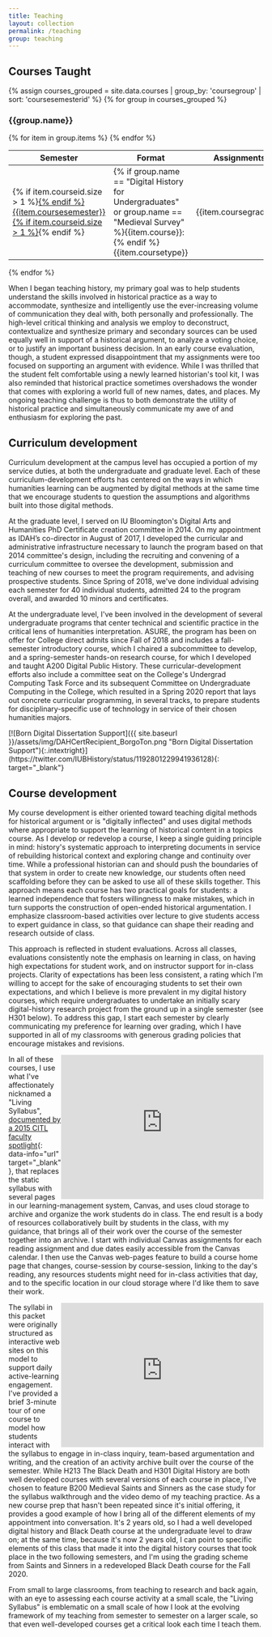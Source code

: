 ```yaml
---
title: Teaching
layout: collection
permalink: /teaching
group: teaching
---
```


## Courses Taught

{% assign courses_grouped = site.data.courses | group_by: 'coursegroup' | sort: 'coursesemesterid' %}
{% for group in courses_grouped %}

### {{group.name}}

<table class="stack">
  <thead>
    <tr>
      <th>Semester</th>
      <th>Format</th>
      <th>Assignments</th>
    </tr>
  </thead>
  <tbody>
{% for item in group.items %}
    <tr>
      <td data-label="Semester">{% if item.courseid.size > 1 %}<a href="/courses/{{item.courseid}}">{% endif %}{{item.coursesemester}}{% if item.courseid.size > 1 %}</a>{% endif %}</td>
      <td data-label="Format">{% if group.name == "Digital History for Undergraduates" or  group.name == "Medieval Survey" %}{{item.course}}: {% endif %}{{item.coursetype}}</td>
      <td data-label="Short Desc">{{item.coursegrading}}</td>
    </tr>
{% endfor %}
  </tbody>
</table>
{% endfor %}

When I began teaching history, my primary goal was to help students understand the skills involved in historical practice as a way to accommodate, synthesize and intelligently use the ever-increasing volume of communication they deal with, both personally and professionally. The high-level critical thinking and analysis we employ to deconstruct, contextualize and synthesize primary and secondary sources can be used equally well in support of a historical argument, to analyze a voting choice, or to justify an important business decision. In an early course evaluation, though, a student expressed disappointment that my assignments were too focused on supporting an argument with evidence. While I was thrilled that the student felt comfortable using a newly learned historian's tool kit, I was also reminded that historical practice sometimes overshadows the wonder that comes with exploring a world full of new names, dates, and places. My ongoing teaching challenge is thus to both demonstrate the utility of historical practice and simultaneously communicate my awe of and enthusiasm for exploring the past.

## Curriculum development

Curriculum development at the campus level has occupied a portion of my service duties, at both the undergraduate and graduate level. Each of these curriculum-development efforts has centered on the ways in which humanities learning can be augmented by digital methods at the same time that we encourage students to question the assumptions and algorithms built into those digital methods.

At the graduate level, I served on IU Bloomington's Digital Arts and Humanities PhD Certificate creation committee in 2014. On my appointment as IDAH’s co-director in August of 2017, I developed the curricular and administrative infrastructure necessary to launch the program based on that 2014 committee's design, including the recruiting and convening of a curriculum committee to oversee the development, submission and teaching of new courses to meet the program requirements, and advising prospective students. Since Spring of 2018, we've done individual advising each semester for 40 individual students, admitted 24 to the program overall, and awarded 10 minors and certificates.

At the undergraduate level, I've been involved in the development of several undergraduate programs that center technical and scientific practice in the critical lens of humanities interpretation. ASURE, the program has been on offer for College direct admits since Fall of 2018 and includes a fall-semester introductory course, which I chaired a subcommittee to develop, and a spring-semester hands-on research course, for which I developed and taught A200 Digital Public History. These curricular-development efforts also include a committee seat on the College's Undergrad Computing Task Force and its subsequent Committee on Undergraduate Computing in the College, which resulted in a Spring 2020 report that lays out concrete curricular programming, in several tracks, to prepare students for disciplinary-specific use of technology in service of their chosen humanities majors.

<div class="flexible-article-image-right">
<div class="thumbnail" markdown="1" >
[![Born Digital Dissertation Support]({{ site.baseurl }}/assets/img/DAHCertRecipient_BorgoTon.png "Born Digital Dissertation Support"){:.intextright}](https://twitter.com/IUBHistory/status/1192801229941936128){: target="_blank"}
</div>
</div>

## Course development

My course development is either oriented toward teaching digital methods for historical argument or is "digitally inflected" and uses digital methods where appropriate to support the learning of historical content in a topics course. As I develop or redevelop a course, I keep a single guiding principle in mind: history's systematic approach to interpreting documents in service of rebuilding historical context and exploring change and continuity over time. While a professional historian can and should push the boundaries of that system in order to create new knowledge, our students often need scaffolding before they can be asked to use all of these skills together. This approach means each course has two practical goals for students: a learned independence that fosters willingness to make mistakes, which in turn supports the construction of open-ended historical argumentation. I emphasize classroom-based activities over lecture to give students access to expert guidance in class, so that guidance can shape their reading and research outside of class.

This approach is reflected in student evaluations. Across all classes, evaluations consistently note the emphasis on learning in class, on having high expectations for student work, and on instructor support for in-class projects. Clarity of expectations has been less consistent, a rating which I'm willing to accept for the sake of encouraging students to set their own expectations, and which I believe is more prevalent in my digital history courses, which require undergraduates to undertake an initially scary digital-history research project from the ground up in a single semester (see H301 below). To address this gap, I start each semester by clearly communicating my preference for learning over grading, which I have supported in all of my classrooms with generous grading policies that encourage mistakes and revisions.

<iframe id="kaltura_player" src="https://cdnapisec.kaltura.com/p/1751071/sp/175107100/embedIframeJs/uiconf_id/26683571/partner_id/1751071?iframeembed=true&playerId=kaltura_player&entry_id=1_h59vdccx&flashvars[streamerType]=auto&amp;flashvars[localizationCode]=en&amp;flashvars[leadWithHTML5]=true&amp;flashvars[sideBarContainer.plugin]=true&amp;flashvars[sideBarContainer.position]=left&amp;flashvars[sideBarContainer.clickToClose]=true&amp;flashvars[chapters.plugin]=true&amp;flashvars[chapters.layout]=vertical&amp;flashvars[chapters.thumbnailRotator]=false&amp;flashvars[streamSelector.plugin]=true&amp;flashvars[EmbedPlayer.SpinnerTarget]=videoHolder&amp;flashvars[dualScreen.plugin]=true&amp;flashvars[Kaltura.addCrossoriginToIframe]=true&amp;&wid=1_cslshiil" width="400" height="285" allowfullscreen webkitallowfullscreen mozAllowFullScreen allow="autoplay *; fullscreen *; encrypted-media *" sandbox="allow-forms allow-same-origin allow-scripts allow-top-navigation allow-pointer-lock allow-popups allow-modals allow-orientation-lock allow-popups-to-escape-sandbox allow-presentation allow-top-navigation-by-user-activation" frameborder="0" title="Kaltura Player" style="float:right;"></iframe>

In all of these courses, I use what I've affectionately nicknamed a "Living Syllabus", [documented by a 2015 CITL faculty spotlight](https://citl.indiana.edu/teaching-resources/faculty-spotlights/kalani-craig.html){: data-info="url" target="_blank"}, that replaces the static syllabus with several pages in our learning-management system, Canvas, and uses cloud storage to archive and organize the work students do in class. The end result is a body of resources collaboratively built by students in the class, with my guidance, that brings all of their work over the course of the semester together into an archive. I start with individual Canvas assignments for each reading assignment and due dates easily accessible from the Canvas calendar. I then use the Canvas web-pages feature to build a course home page that changes, course-session by course-session, linking to the day's reading, any resources students might need for in-class activities that day, and to the specific location in our cloud storage where I'd like them to save their work. 

<iframe id="kaltura_player" src="https://cdnapisec.kaltura.com/p/1751071/sp/175107100/embedIframeJs/uiconf_id/26683571/partner_id/1751071?iframeembed=true&playerId=kaltura_player&entry_id=1_3wjv5tys&flashvars[streamerType]=auto&amp;flashvars[localizationCode]=en&amp;flashvars[leadWithHTML5]=true&amp;flashvars[sideBarContainer.plugin]=true&amp;flashvars[sideBarContainer.position]=left&amp;flashvars[sideBarContainer.clickToClose]=true&amp;flashvars[chapters.plugin]=true&amp;flashvars[chapters.layout]=vertical&amp;flashvars[chapters.thumbnailRotator]=false&amp;flashvars[streamSelector.plugin]=true&amp;flashvars[EmbedPlayer.SpinnerTarget]=videoHolder&amp;flashvars[dualScreen.plugin]=true&amp;flashvars[Kaltura.addCrossoriginToIframe]=true&amp;&wid=1_28rnmg9v" width="400" height="285" allowfullscreen webkitallowfullscreen mozAllowFullScreen allow="autoplay *; fullscreen *; encrypted-media *" sandbox="allow-forms allow-same-origin allow-scripts allow-top-navigation allow-pointer-lock allow-popups allow-modals allow-orientation-lock allow-popups-to-escape-sandbox allow-presentation allow-top-navigation-by-user-activation" frameborder="0" title="Kaltura Player" style="float:right;"></iframe>

The syllabi in this packet were originally structured as interactive web sites on this model to support daily active-learning engagement. I've provided a brief 3-minute tour of one course to model how students interact with the syllabus to engage in in-class inquiry, team-based argumentation and writing, and the creation of an activity archive built over the course of the semester. While H213 The Black Death and H301 Digital History are both well developed courses with several versions of each course in place, I've chosen to feature B200 Medieval Saints and Sinners as the case study for the syllabus walkthrough and the video demo of my teaching practice. As a new course prep that hasn't been repeated since it's initial offering, it provides a good example of how I bring all of the different elements of my appointment into conversation. It's 2 years old, so I had a well developed digital history and Black Death course at the undergraduate level to draw on; at the same time, because it's now 2 years old, I can point to specific elements of this class that made it into the digital history courses that took place in the two following semesters, and I'm using the grading scheme from Saints and Sinners in a redeveloped Black Death course for the Fall 2020.

From small to large classrooms, from teaching to research and back again, with an eye to assessing each course activity at a small scale, the "Living Syllabus" is emblematic on a small scale of how I look at the evolving framework of my teaching from semester to semester on a larger scale, so that even well-developed courses get a critical look each time I teach them.

